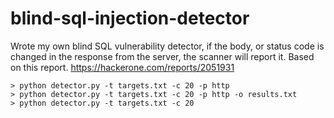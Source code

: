 # blind-sql-injection-detector

Wrote my own blind SQL vulnerability detector, if the body, or status code is changed in the response from the server, the scanner will report it.
Based on this report. https://hackerone.com/reports/2051931
```
> python detector.py -t targets.txt -c 20 -p http
> python detector.py -t targets.txt -c 20 -p http -o results.txt
> python detector.py -t targets.txt -c 20
```
